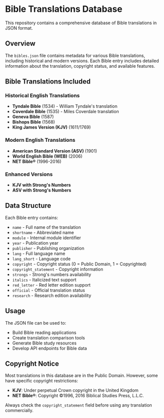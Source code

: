 # Bible Translations Database

This repository contains a comprehensive database of Bible translations in JSON format.

## Overview

The `bibles.json` file contains metadata for various Bible translations, including historical and modern versions. Each Bible entry includes detailed information about the translation, copyright status, and available features.

## Bible Translations Included

### Historical English Translations
- **Tyndale Bible** (1534) - William Tyndale's translation
- **Coverdale Bible** (1535) - Miles Coverdale translation
- **Geneva Bible** (1587)
- **Bishops Bible** (1568)
- **King James Version (KJV)** (1611/1769)

### Modern English Translations
- **American Standard Version (ASV)** (1901)
- **World English Bible (WEB)** (2006)
- **NET Bible®** (1996-2016)

### Enhanced Versions
- **KJV with Strong's Numbers**
- **ASV with Strong's Numbers**

## Data Structure

Each Bible entry contains:
- `name` - Full name of the translation
- `shortname` - Abbreviated name
- `module` - Internal module identifier
- `year` - Publication year
- `publisher` - Publishing organization
- `lang` - Full language name
- `lang_short` - Language code
- `copyright` - Copyright status (0 = Public Domain, 1 = Copyrighted)
- `copyright_statement` - Copyright information
- `strongs` - Strong's numbers availability
- `italics` - Italicized text support
- `red_letter` - Red letter edition support
- `official` - Official translation status
- `research` - Research edition availability

## Usage

The JSON file can be used to:
- Build Bible reading applications
- Create translation comparison tools
- Generate Bible study resources
- Develop API endpoints for Bible data

## Copyright Notice

Most translations in this database are in the Public Domain. However, some have specific copyright restrictions:
- **KJV**: Under perpetual Crown copyright in the United Kingdom
- **NET Bible®**: Copyright ©1996, 2016 Biblical Studies Press, L.L.C.

Always check the `copyright_statement` field before using any translation commercially.
